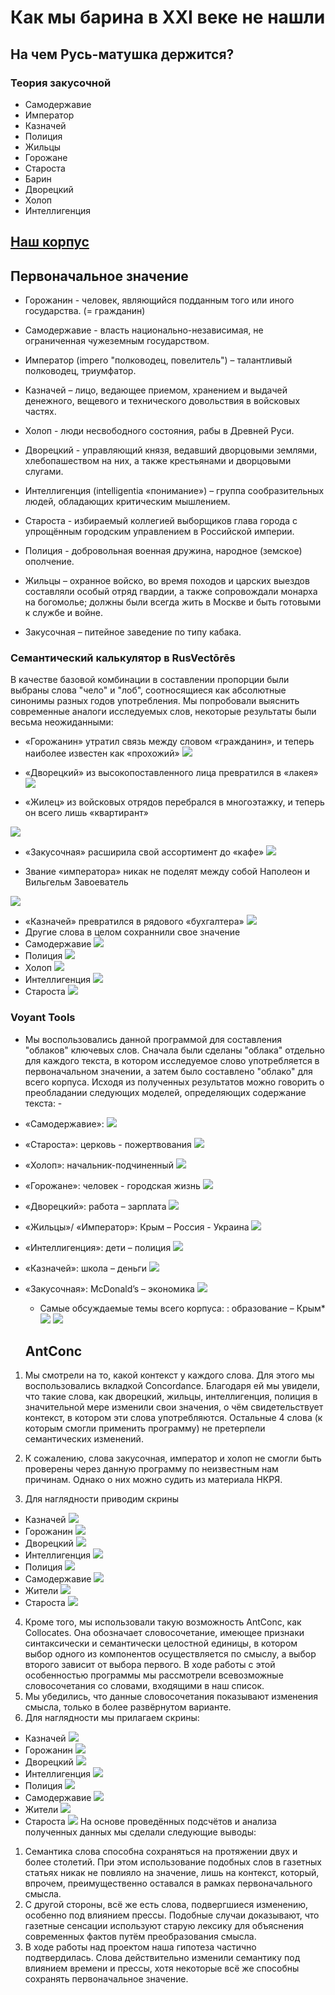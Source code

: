 # Как мы барина в XXI веке не нашли
## На чем Русь-матушка держится?
### Теория закусочной

+ Самодержавие
+ Император
+ Казначей
+ Полиция
+ Жильцы
+ Горожане
+ Староста
+ Барин
+ Дворецкий
+ Холоп
+ Интеллигенция 

## [Наш корпус](https://drive.google.com/open?id=1CTlcs6Uwd9aSpvOYV_qW9NizbWJBjZQW)
## Первоначальное значение 

+ Горожанин - человек, являющийся подданным того или иного государства. (= гражданин)

+ Самодержавие - власть национально-независимая, не ограниченная чужеземным государством.

+ Император (imperо "полководец, повелитель") – талантливый полководец, триумфатор.

+ Казначей – лицо, ведающее приемом, хранением и выдачей денежного, вещевого и технического довольствия в войсковых частях.

+ Холоп - люди несвободного состояния, рабы в Древней Руси.

+ Дворецкий - управляющий князя, ведавший дворцовыми землями, хлебопашеством на них, а также крестьянами и дворцовыми слугами.

+ Интеллигенция (intelligentia «понимание») – группа сообразительных людей, обладающих критическим мышлением.

+ Староста - избираемый коллегией выборщиков глава города с упрощённым городским управлением в Российской империи.

+ Полиция - добровольная военная дружина, народное (земское) ополчение.

+ Жильцы – охранное войско, во время походов и царских выездов составляли особый отряд гвардии, а также сопровождали монарха на богомолье; должны были всегда жить в Москве и быть готовыми к службе и войне.

+ Закусочная – питейное заведение по типу кабака.
### Семантический калькулятор в RusVectōrēs
В качестве базовой комбинации в составлении пропорции были выбраны слова "чело" и "лоб", соотносящиеся как абсолютные синонимы разных годов употребления.
Мы попробовали выяснить современные аналоги исследуемых слов, некоторые результаты были весьма неожиданными:
+ «Горожанин» утратил связь между словом «гражданин», и теперь наиболее известен как «прохожий» 
![](gorozhanin.png) 
+ «Дворецкий» из высокопоставленного лица превратился в «лакея» 
![](dvoretskiy.png) 

+ «Жилец» из войсковых отрядов перебрался в многоэтажку, и теперь он всего лишь «квартирант»

![](zhilets.png) 
+ «Закусочная» расширила свой ассортимент до «кафе»
![](zakusochnaya.png) 


+ Звание «императора» никак не поделят между собой Наполеон и Вильгельм Завоеватель

![](imperator.png) 
+ «Казначей» превратился в рядового «бухгалтера»
![](kaznachey.png)
+ Другие слова в целом сохраннили свое значение
+ Самодержавие
![](samoderzhavie.png)
+ Полиция
![](politsia.png)
+ Холоп
![](kholop.png)
+ Интеллигенция
![](intelligentsia.png)
+ Староста
![](starosta.png)

### Voyant Tools
+ Мы воспользовались данной программой для составления "облаков" ключевых слов. Сначала были сделаны "облака" отдельно для каждого текста, в котором исследуемое слово употребляется в первоначальном значении, а затем было составлено "облако" для всего корпуса. Исходя из полученных результатов можно говорить о преобладании следующих моделей, определяющих содержание текста: - 

+ «Самодержавие»:
![](samoderzhavie1.png)

+ «Староста»: церковь - пожертвования
![](starosta1.png)


+ «Холоп»: начальник-подчиненный
![](kholop1.png)
+ «Горожане»: человек - городская жизнь
![](gorozhane1.png)

+ «Дворецкий»: работа – зарплата
![](dvoretskiy1.png)
+ «Жильцы»/ «Император»: Крым – Россия - Украина
![](zhiltsy1.png)

+ «Интеллигенция»: дети – полиция
![](intelligentsia1.png)

+ «Казначей»: школа – деньги
![](kaznachey1.png)
+ «Закусочная»: McDonald’s – экономика
![](zakusochnaya1.png)
  + Самые обсуждаемые темы всего корпуса: : образование – Крым*
  ![](vse.png)
  ![](korpus.png)
  
  ## AntConc

1. Мы смотрели на то, какой контекст у каждого слова. Для этого мы воспользовались вкладкой Concordance. Благодаря ей мы увидели, что такие слова, как дворецкий, жильцы, интеллигенция, полиция в значительной мере изменили свои значения, о чём свидетельствует контекст, в котором эти слова употребляются. Остальные 4 слова (к которым смогли применить программу) не претерпели семантических изменений.

2. К сожалению, слова закусочная, император и холоп не смогли быть проверены через данную программу по неизвестным нам причинам. Однако о них можно судить из материала НКРЯ.

3. Для наглядности приводим скрины
  + Казначей
  ![](kazna.png)
  + Горожанин
  ![](gorod.png)
  + Дворецкий
  ![](dvor.png)
  + Интеллигенция
  ![](intel.png)
  + Полиция
  ![](police.png)
  + Самодержавие
  ![](samoderzh.png)
  + Жители
  ![](zhil.png) 
  + Староста
  ![](star.png)
  
4.	Кроме того, мы использовали такую возможность AntConc, как Collocates. Она обозначает словосочетание, имеющее признаки синтаксически и семантически целостной единицы, в котором выбор одного из компонентов осуществляется по смыслу, а выбор второго зависит от выбора первого. В ходе работы с этой особенностью программы мы рассмотрели всевозможные словосочетания со словами, входящими в наш список. 
5.	Мы убедились, что данные словосочетания показывают изменения смысла, только в более развёрнутом варианте.
6.	Для наглядности мы прилагаем скрины:
  + Казначей
  ![](kazna1.png)
  + Горожанин
  ![](gorod1.png)
  + Дворецкий
  ![](dvor1.png)
  + Интеллигенция
  ![](intel1.png)
  + Полиция
  ![](police1.png)
  + Самодержавие
  ![](samoderzh1.png)
  + Жители
  ![](zhil1.png) 
  + Староста
  ![](star1.png)
  На основе проведённых подсчётов и анализа полученных данных мы сделали следующие выводы:
1.	Семантика слова способна сохраняться на протяжении двух и более столетий. При этом использование подобных слов в газетных статьях никак не повлияло на значение, лишь на контекст, который, впрочем, преимущественно оставался в рамках первоначального смысла.
2.	С другой стороны, всё же есть слова, подвергшиеся изменению, особенно под влиянием прессы. Подобные случаи доказывают, что газетные сенсации используют старую лексику для объяснения современных фактов путём преобразования смысла.
3.	В ходе работы над проектом наша гипотеза частично подтвердилась. Слова действительно изменили семантику под влиянием времени и прессы, хотя некоторые всё же способны сохранять первоначальное значение.



  




